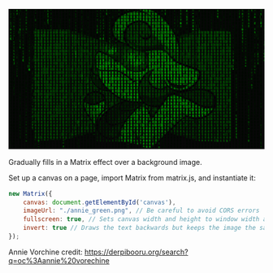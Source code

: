 ![Example result](example.png)

Gradually fills in a Matrix effect over a background image.

Set up a canvas on a page, import Matrix from matrix.js, and instantiate it:

```javascript
new Matrix({
    canvas: document.getElementById('canvas'),
    imageUrl: "./annie_green.png", // Be careful to avoid CORS errors
    fullscreen: true, // Sets canvas width and height to window width and height
    invert: true // Draws the text backwards but keeps the image the same, for accuracy to the movie
});
```

Annie Vorchine credit: https://derpibooru.org/search?q=oc%3Aannie%20vorechine